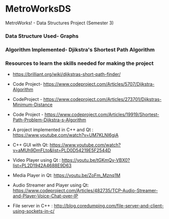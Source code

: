 # MetroWorksDS
MetroWorks! - Data Structures Project (Semester 3) 

### Data Structure Used- Graphs

### Algorithm Implemented- Djikstra's Shortest Path Algorithm

### Resources to learn the skills needed for making the project

- https://brilliant.org/wiki/dijkstras-short-path-finder/

- Code Project- https://www.codeproject.com/Articles/5707/Dijkstra-Algorithm

- CodeProject - https://www.codeproject.com/Articles/273701/Dijkstras-Minimum-Distance

- Code Project - https://www.codeproject.com/Articles/19919/Shortest-Path-Problem-Dijkstra-s-Algorithm

- A project implemented in C++ and Qt : https://www.youtube.com/watch?v=UM7KLNl6giA

- C++ GUI with  Qt:
https://www.youtube.com/watch?v=aMUh9DmFLto&list=PLD0D54219E5F2544D

- Video Player using Qt : https://youtu.be/tGKmQy-VBX0?list=PL2D1942A4688E9D63

- Media Player in Qt: https://youtu.be/ZoFm_Mznq1M

- Audio Streamer and Player using Qt:
https://www.codeproject.com/Articles/482735/TCP-Audio-Streamer-and-Player-Voice-Chat-over-IP

- File server in C++ : http://blog.coredumping.com/file-server-and-client-using-sockets-in-c/




